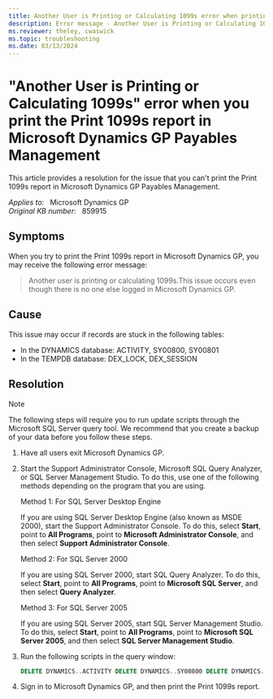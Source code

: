 ```yaml
---
title: Another User is Printing or Calculating 1099s error when printing Print 1099s
description: Error message - Another User is Printing or Calculating 1099s occurs when you print the Print 1099s report in Microsoft Dynamics GP Payables Management
ms.reviewer: theley, cwaswick
ms.topic: troubleshooting
ms.date: 03/13/2024
---
```

# "Another User is Printing or Calculating 1099s" error when you print the Print 1099s report in Microsoft Dynamics GP Payables Management

This article provides a resolution for the issue that you can't print the Print 1099s report in Microsoft Dynamics GP Payables Management.

_Applies to:_ &nbsp; Microsoft Dynamics GP  
_Original KB number:_ &nbsp; 859915

## Symptoms

When you try to print the Print 1099s report in Microsoft Dynamics GP, you may receive the following error message:

> Another user is printing or calculating 1099s.This issue occurs even though there is no one else logged in Microsoft Dynamics GP.

## Cause

This issue may occur if records are stuck in the following tables:

- In the DYNAMICS database: ACTIVITY, SY00800, SY00801
- In the TEMPDB database: DEX_LOCK, DEX_SESSION

## Resolution

> [!NOTE]
> The following steps will require you to run update scripts through the Microsoft SQL Server query tool. We recommend that you create a backup of your data before you follow these steps.

1. Have all users exit Microsoft Dynamics GP.

2. Start the Support Administrator Console, Microsoft SQL Query Analyzer, or SQL Server Management Studio. To do this, use one of the following methods depending on the program that you are using.

    Method 1: For SQL Server Desktop Engine

    If you are using SQL Server Desktop Engine (also known as MSDE 2000), start the Support Administrator Console. To do this, select **Start**, point to **All Programs**, point to **Microsoft Administrator Console**, and then select **Support Administrator Console**.

    Method 2: For SQL Server 2000

    If you are using SQL Server 2000, start SQL Query Analyzer. To do this, select **Start**, point to **All Programs**, point to **Microsoft SQL Server**, and then select **Query Analyzer**.

    Method 3: For SQL Server 2005

    If you are using SQL Server 2005, start SQL Server Management Studio. To do this, select **Start**, point to **All Programs**, point to **Microsoft SQL Server 2005**, and then select **SQL Server Management Studio**.

3. Run the following scripts in the query window:

    ```sql
    DELETE DYNAMICS..ACTIVITY DELETE DYNAMICS..SY00800 DELETE DYNAMICS..SY00801 DELETE TEMPDB..DEX_LOCK DELETE TEMPDB..DEX_SESSION
    ```

4. Sign in to Microsoft Dynamics GP, and then print the Print 1099s report.
